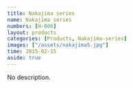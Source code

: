 ```yaml
---
title: Nakajima series
name: Nakajima series
numbers: [H-006]
layout: products
categories: [Products, Nakajima-series]
images: ["/assets/nakajima5.jpg"]
time: 2015-02-15
aside: true
---
```


No description.

